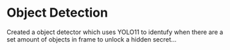 # Object Detection
Created a object detector which uses YOLO11 to identufy when there are a set amount of objects in frame to unlock a hidden secret...
